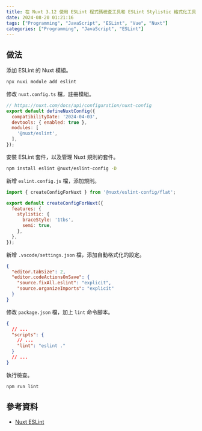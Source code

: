 ```yaml
---
title: 在 Nuxt 3.12 使用 ESLint 程式碼檢查工具和 ESLint Stylistic 格式化工具
date: 2024-08-20 01:21:16
tags: ["Programming", "JavaScript", "ESLint", "Vue", "Nuxt"]
categories: ["Programming", "JavaScript", "ESLint"]
---
```


## 做法

添加 ESLint 的 Nuxt 模組。

```bash
npx nuxi module add eslint
```

修改 `nuxt.config.ts` 檔，註冊模組。

```js
// https://nuxt.com/docs/api/configuration/nuxt-config
export default defineNuxtConfig({
  compatibilityDate: '2024-04-03',
  devtools: { enabled: true },
  modules: [
    '@nuxt/eslint',
  ],
});
```

安裝 ESLint 套件，以及管理 Nuxt 規則的套件。

```bash
npm install eslint @nuxt/eslint-config -D
```

新增 `eslint.config.js` 檔，添加規則。

```js
import { createConfigForNuxt } from '@nuxt/eslint-config/flat';

export default createConfigForNuxt({
  features: {
    stylistic: {
      braceStyle: '1tbs',
      semi: true,
    },
  },
});
```

新增 `.vscode/settings.json` 檔，添加自動格式化的設定。

```json
{
  "editor.tabSize": 2,
  "editor.codeActionsOnSave": {
    "source.fixAll.eslint": "explicit",
    "source.organizeImports": "explicit"
  }
}
```

修改 `package.json` 檔，加上 `lint` 命令腳本。

```json
{
  // ...
  "scripts": {
    // ...
    "lint": "eslint ."
  }
  // ...
}
```

執行檢查。

```bash
npm run lint
```

## 參考資料

- [Nuxt ESLint](https://eslint.nuxt.com/)
